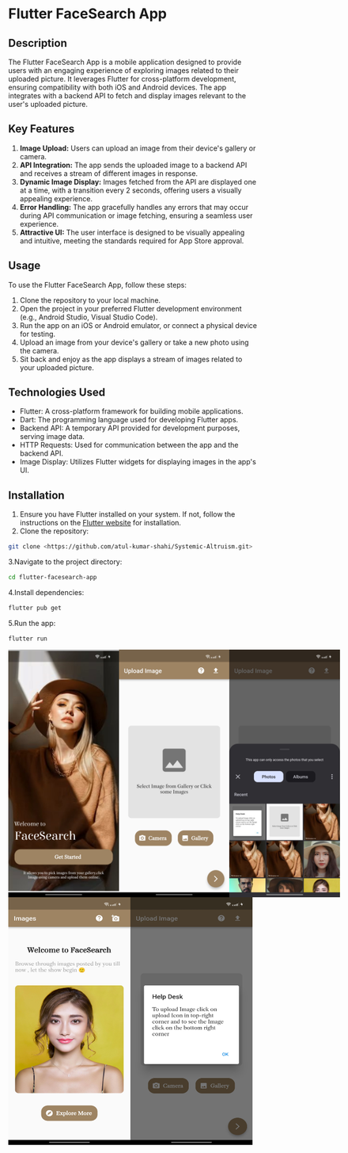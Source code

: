 # Flutter FaceSearch App

## Description

The Flutter FaceSearch App is a mobile application designed to provide users with an engaging experience of exploring images related to their uploaded picture. It leverages Flutter for cross-platform development, ensuring compatibility with both iOS and Android devices. The app integrates with a backend API to fetch and display images relevant to the user's uploaded picture.

## Key Features

1. **Image Upload:** Users can upload an image from their device's gallery or camera.
2. **API Integration:** The app sends the uploaded image to a backend API and receives a stream of different images in response.
3. **Dynamic Image Display:** Images fetched from the API are displayed one at a time, with a transition every 2 seconds, offering users a visually appealing experience.
4. **Error Handling:** The app gracefully handles any errors that may occur during API communication or image fetching, ensuring a seamless user experience.
5. **Attractive UI:** The user interface is designed to be visually appealing and intuitive, meeting the standards required for App Store approval.

## Usage

To use the Flutter FaceSearch App, follow these steps:

1. Clone the repository to your local machine.
2. Open the project in your preferred Flutter development environment (e.g., Android Studio, Visual Studio Code).
3. Run the app on an iOS or Android emulator, or connect a physical device for testing.
4. Upload an image from your device's gallery or take a new photo using the camera.
5. Sit back and enjoy as the app displays a stream of images related to your uploaded picture.

## Technologies Used

- Flutter: A cross-platform framework for building mobile applications.
- Dart: The programming language used for developing Flutter apps.
- Backend API: A temporary API provided for development purposes, serving image data.
- HTTP Requests: Used for communication between the app and the backend API.
- Image Display: Utilizes Flutter widgets for displaying images in the app's UI.

## Installation

1. Ensure you have Flutter installed on your system. If not, follow the instructions on the [Flutter website](https://flutter.dev/docs/get-started/install) for installation.
2. Clone the repository:

```bash
git clone <https://github.com/atul-kumar-shahi/Systemic-Altruism.git>
```
3.Navigate to the project directory:
```bash
cd flutter-facesearch-app
```
4.Install dependencies:
```bash
flutter pub get
```
5.Run the app:
```bash
flutter run
```
<div style="display: flex; flex-wrap: wrap;">
    <div style="display: flex; margin-right: 10px;">
        <img src="https://github.com/atul-kumar-shahi/Systemic-Altruism/blob/main/assets/images/1.jpg" alt="Alt text 1" width="280" height="500">
        <img src="https://github.com/atul-kumar-shahi/Systemic-Altruism/blob/main/assets/images/2.jpg" alt="Alt text 2" width="280" height="500">
        <img src="https://github.com/atul-kumar-shahi/Systemic-Altruism/blob/main/assets/images/3.jpg" alt="Alt text 3" width="280" height="500">
    </div>
    <div style="display: flex; margin-right: 10px;">
        <img src="https://github.com/atul-kumar-shahi/Systemic-Altruism/blob/main/assets/images/4.jpg" alt="Alt text 4" width="280" height="500">
         <img src="https://github.com/atul-kumar-shahi/Systemic-Altruism/blob/main/assets/images/5.jpg" alt="Alt text 4" width="280" height="500">
    </div>
</div>

